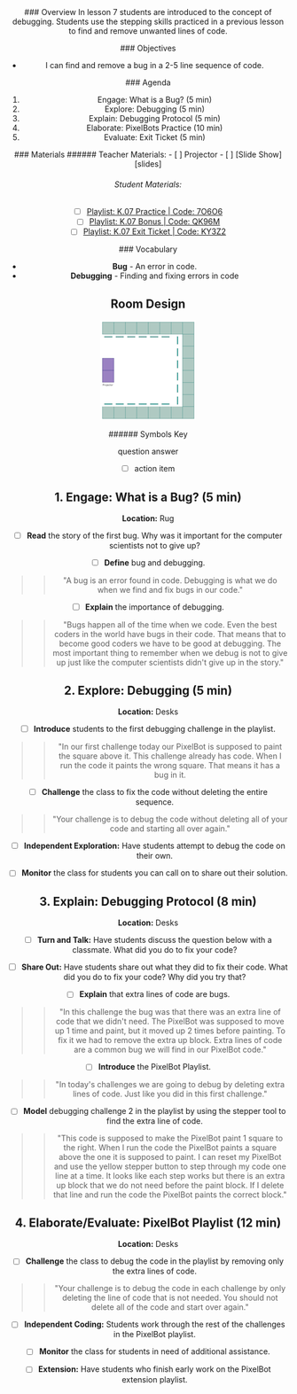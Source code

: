 <header class='header' title='Find the Bug' subtitle='Lesson 07'/>

<notable>
<iconp src='/icons/activity.png'>### Overview</iconp>
In lesson 7 students are introduced to the concept of debugging. Students use the stepping skills practiced in a previous lesson to find and remove unwanted lines of code.

<iconp src='/icons/objectives.png'>### Objectives</iconp>

- I can find and remove a bug in a 2-5 line sequence of code.

<iconp src='/icons/agenda.png'>### Agenda</iconp>

1. Engage: What is a Bug? (5 min)
1. Explore: Debugging (5 min)
1. Explain: Debugging Protocol (5 min)
1. Elaborate: PixelBots Practice (10 min)
1. Evaluate: Exit Ticket (5 min)

<note>
<iconp src='/icons/materials.png'>### Materials</iconp>
###### Teacher Materials:
- [ ] Projector
- [ ] [Slide Show][slides]

###### Student Materials:
- [ ] [Playlist: K.07 Practice | Code: 7O6O6][practice]
- [ ] [Playlist: K.07 Bonus | Code: QK96M][extension]
- [ ] [Playlist: K.07 Exit Ticket | Code: KY3Z2][exit]

<iconp src='/icons/vocab.png'>### Vocabulary</iconp>
- **Bug** - An error in code.
- **Debugging** - Finding and fixing errors in code

</note>

<pagebreak/>

## Room Design

![room](/images/layout-online.png)

<note borderLeft='2px solid green' mt='2em'>
###### Symbols Key

<iconp ml='1.65em' type='question'>question</iconp>
<iconp ml='1.65em' type='answer'>answer</iconp>
- [ ] action item
</note>

<pagebreak/>

## 1. Engage: What is a Bug? (5 min)
**Location:** Rug
- [ ] **Read** the story of the first bug.
<iconp type='question'>Why was it important for the computer scientists not to give up?</iconp>

- [ ] **Define** bug and debugging.
>> "A bug is an error found in code. Debugging is what we do when we find and fix bugs in our code."

- [ ] **Explain** the importance of debugging.
>> "Bugs happen all of the time when we code. Even the best coders in the world have bugs in their code. That means that to become good coders we have to be good at debugging. The most important thing to remember when we debug is not to give up just like the computer scientists didn't give up in the story."

## 2. Explore: Debugging (5 min)
**Location:** Desks
- [ ] **Introduce** students to the first debugging challenge in the playlist.
>>"In our first challenge today our PixelBot is supposed to paint the square above it. This challenge already has code. When I run the code it paints the wrong square. That means it has a bug in it.

- [ ] **Challenge** the class to fix the code without deleting the entire sequence.
>>"Your challenge is to debug the code without deleting all of your code and starting all over again."

- [ ] **Independent Exploration:** Have students attempt to debug the code on their own.

- [ ] **Monitor** the class for students you can call on to share out their solution.

## 3. Explain: Debugging Protocol (8 min)
**Location:** Desks

- [ ] **Turn and Talk:** Have students discuss the question below with a classmate.
<iconp type='question'>What did you do to fix your code?</iconp>

- [ ] **Share Out:** Have students share out what they did to fix their code.
<iconp type='question'>What did you do to fix your code?</iconp>
<iconp type='question'>Why did you try that?</iconp>

- [ ] **Explain** that extra lines of code are bugs.
>>"In this challenge the bug was that there was an extra line of code that we didn't need. The PixelBot was supposed to move up 1 time and paint, but it moved up 2 times before painting. To fix it we had to remove the extra up block. Extra lines of code are a common bug we will find in our PixelBot code."

- [ ] **Introduce** the PixelBot Playlist.
>>"In today's challenges we are going to debug by deleting extra lines of code. Just like you did in this first challenge."

- [ ] **Model** debugging challenge 2 in the playlist by using the stepper tool to find the extra line of code.
>>"This code is supposed to make the PixelBot paint 1 square to the right. When I run the code the PixelBot paints a square above the one it is supposed to paint. I can reset my PixelBot and use the yellow stepper button to step through my code one line at a time. It looks like each step works but there is an extra up block that we do not need before the paint block. If I delete that line and run the code the PixelBot paints the correct block."

## 4. Elaborate/Evaluate: PixelBot Playlist (12 min)
**Location:** Desks
- [ ] **Challenge** the class to debug the code in the playlist by removing only the extra lines of code.
>>"Your challenge is to debug the code in each challenge by only deleting the line of code that is not needed. You should not delete all of the code and start over again."

- [ ] **Independent Coding:** Students work through the rest of the challenges in the PixelBot playlist.

- [ ] **Monitor** the class for students in need of additional assistance.

- [ ] **Extension:** Have students who finish early work on the PixelBot extension playlist.

</notable>

[slides]: https://drive.google.com/open?id=1FCEnq0twinc7a30fRQPYCOOzMa9k9AXN_uJkPSGSuq0
[practice]:http://www.pixelbots.io/7O6O6
[extension]:  http://www.pixelbots.io/QK96M
[exit]:http://www.pixelbots.io/KY3Z2
